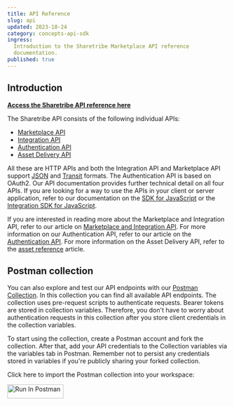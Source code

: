 ```yaml
---
title: API Reference
slug: api
updated: 2023-10-24
category: concepts-api-sdk
ingress:
  Introduction to the Sharetribe Marketplace API reference
  documentation.
published: true
---
```


## Introduction

**[Access the Sharetribe API reference here](https://www.sharetribe.com/api-reference/)**

The Sharetribe API consists of the following individual APIs:

- [Marketplace API](https://www.sharetribe.com/api-reference/marketplace.html)
- [Integration API](https://www.sharetribe.com/api-reference/integration.html)
- [Authentication API](https://www.sharetribe.com/api-reference/authentication.html)
- [Asset Delivery API](https://www.sharetribe.com/api-reference/asset-delivery-api.html)

All these are HTTP APIs and both the Integration API and Marketplace API
support [JSON](https://www.ietf.org/rfc/rfc7159.txt) and
[Transit](https://github.com/cognitect/transit-format) formats. The
Authentication API is based on OAuth2. Our API documentation provides
further technical detail on all four APIs. If you are looking for a way
to use the APIs in your client or server application, refer to our
documentation on the
[SDK for JavaScript](https://sharetribe.github.io/flex-sdk-js/) or the
[Integration SDK for JavaScript](https://sharetribe.github.io/flex-integration-sdk-js/).

If you are interested in reading more about the Marketplace and
Integration API, refer to our article on
[Marketplace and Integration API](/concepts/marketplace-api-integration-api/).
For more information on our Authentication API, refer to our article on
the [Authentication API](/concepts/authentication-api/). For more
information on the Asset Delivery API, refer to the
[asset reference](/references/assets/) article.

## Postman collection

You can also explore and test our API endpoints with our
[Postman Collection](https://www.postman.com/sharetribe-api/workspace/sharetribe-public-workspace/collection/19129702-bd56ce4d-6877-4664-87a0-2cfdeed9db4d).
In this collection you can find all available API endpoints. The
collection uses pre-request scripts to authenticate requests. Bearer
tokens are stored in collection variables. Therefore, you don't have to
worry about authentication requests in this collection after you store
client credentials in the collection variables.

To start using the collection, create a Postman account and fork the
collection. After that, add your API credentials to the Collection
variables via the variables tab in Postman. Remember not to persist any
credentials stored in variables if you're publicly sharing your forked
collection.

Click here to import the Postman collection into your workspace:

[<img src="https://run.pstmn.io/button.svg" alt="Run In Postman" style="width: 128px; height: 32px;">](https://god.gw.postman.com/run-collection/19129702-bd56ce4d-6877-4664-87a0-2cfdeed9db4d)
